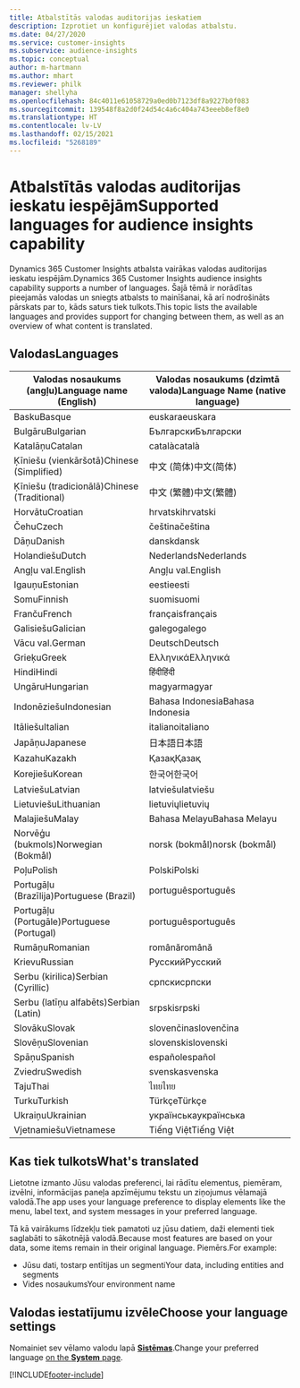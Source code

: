 ```yaml
---
title: Atbalstītās valodas auditorijas ieskatiem
description: Izprotiet un konfigurējiet valodas atbalstu.
ms.date: 04/27/2020
ms.service: customer-insights
ms.subservice: audience-insights
ms.topic: conceptual
author: m-hartmann
ms.author: mhart
ms.reviewer: philk
manager: shellyha
ms.openlocfilehash: 84c4011e61058729a0ed0b7123df8a9227b0f083
ms.sourcegitcommit: 139548f8a2d0f24d54c4a6c404a743eeeb8ef8e0
ms.translationtype: HT
ms.contentlocale: lv-LV
ms.lasthandoff: 02/15/2021
ms.locfileid: "5268189"
---
```

# <a name="supported-languages-for-audience-insights-capability"></a><span data-ttu-id="5fcb4-103">Atbalstītās valodas auditorijas ieskatu iespējām</span><span class="sxs-lookup"><span data-stu-id="5fcb4-103">Supported languages for audience insights capability</span></span>

<span data-ttu-id="5fcb4-104">Dynamics 365 Customer Insights atbalsta vairākas valodas auditorijas ieskatu iespējām.</span><span class="sxs-lookup"><span data-stu-id="5fcb4-104">Dynamics 365 Customer Insights audience insights capability supports a number of languages.</span></span> <span data-ttu-id="5fcb4-105">Šajā tēmā ir norādītas pieejamās valodas un sniegts atbalsts to mainīšanai, kā arī nodrošināts pārskats par to, kāds saturs tiek tulkots.</span><span class="sxs-lookup"><span data-stu-id="5fcb4-105">This topic lists the available languages and provides support for changing between them, as well as an overview of what content is translated.</span></span>

## <a name="languages"></a><span data-ttu-id="5fcb4-106">Valodas</span><span class="sxs-lookup"><span data-stu-id="5fcb4-106">Languages</span></span>

| <span data-ttu-id="5fcb4-107">Valodas nosaukums (angļu)</span><span class="sxs-lookup"><span data-stu-id="5fcb4-107">Language name (English)</span></span>|  <span data-ttu-id="5fcb4-108">Valodas nosaukums (dzimtā valoda)</span><span class="sxs-lookup"><span data-stu-id="5fcb4-108">Language Name (native language)</span></span> |
| ------------- | ------------- |
| <span data-ttu-id="5fcb4-109">Basku</span><span class="sxs-lookup"><span data-stu-id="5fcb4-109">Basque</span></span> | <span data-ttu-id="5fcb4-110">euskara</span><span class="sxs-lookup"><span data-stu-id="5fcb4-110">euskara</span></span> |
| <span data-ttu-id="5fcb4-111">Bulgāru</span><span class="sxs-lookup"><span data-stu-id="5fcb4-111">Bulgarian</span></span> | <span data-ttu-id="5fcb4-112">Български</span><span class="sxs-lookup"><span data-stu-id="5fcb4-112">Български</span></span> |
| <span data-ttu-id="5fcb4-113">Katalāņu</span><span class="sxs-lookup"><span data-stu-id="5fcb4-113">Catalan</span></span> | <span data-ttu-id="5fcb4-114">català</span><span class="sxs-lookup"><span data-stu-id="5fcb4-114">català</span></span> |
| <span data-ttu-id="5fcb4-115">Ķīniešu (vienkāršotā)</span><span class="sxs-lookup"><span data-stu-id="5fcb4-115">Chinese (Simplified)</span></span> | <span data-ttu-id="5fcb4-116">中文 (简体)</span><span class="sxs-lookup"><span data-stu-id="5fcb4-116">中文(简体)</span></span> |
| <span data-ttu-id="5fcb4-117">Ķīniešu (tradicionālā)</span><span class="sxs-lookup"><span data-stu-id="5fcb4-117">Chinese (Traditional)</span></span> | <span data-ttu-id="5fcb4-118">中文 (繁體)</span><span class="sxs-lookup"><span data-stu-id="5fcb4-118">中文(繁體)</span></span> |
| <span data-ttu-id="5fcb4-119">Horvātu</span><span class="sxs-lookup"><span data-stu-id="5fcb4-119">Croatian</span></span> | <span data-ttu-id="5fcb4-120">hrvatski</span><span class="sxs-lookup"><span data-stu-id="5fcb4-120">hrvatski</span></span> |
| <span data-ttu-id="5fcb4-121">Čehu</span><span class="sxs-lookup"><span data-stu-id="5fcb4-121">Czech</span></span> | <span data-ttu-id="5fcb4-122">čeština</span><span class="sxs-lookup"><span data-stu-id="5fcb4-122">čeština</span></span> |
| <span data-ttu-id="5fcb4-123">Dāņu</span><span class="sxs-lookup"><span data-stu-id="5fcb4-123">Danish</span></span> | <span data-ttu-id="5fcb4-124">dansk</span><span class="sxs-lookup"><span data-stu-id="5fcb4-124">dansk</span></span> |
| <span data-ttu-id="5fcb4-125">Holandiešu</span><span class="sxs-lookup"><span data-stu-id="5fcb4-125">Dutch</span></span> | <span data-ttu-id="5fcb4-126">Nederlands</span><span class="sxs-lookup"><span data-stu-id="5fcb4-126">Nederlands</span></span> |
| <span data-ttu-id="5fcb4-127">Angļu val.</span><span class="sxs-lookup"><span data-stu-id="5fcb4-127">English</span></span> | <span data-ttu-id="5fcb4-128">Angļu val.</span><span class="sxs-lookup"><span data-stu-id="5fcb4-128">English</span></span> |
| <span data-ttu-id="5fcb4-129">Igauņu</span><span class="sxs-lookup"><span data-stu-id="5fcb4-129">Estonian</span></span> | <span data-ttu-id="5fcb4-130">eesti</span><span class="sxs-lookup"><span data-stu-id="5fcb4-130">eesti</span></span> |
| <span data-ttu-id="5fcb4-131">Somu</span><span class="sxs-lookup"><span data-stu-id="5fcb4-131">Finnish</span></span> | <span data-ttu-id="5fcb4-132">suomi</span><span class="sxs-lookup"><span data-stu-id="5fcb4-132">suomi</span></span> |
| <span data-ttu-id="5fcb4-133">Franču</span><span class="sxs-lookup"><span data-stu-id="5fcb4-133">French</span></span> | <span data-ttu-id="5fcb4-134">français</span><span class="sxs-lookup"><span data-stu-id="5fcb4-134">français</span></span> |
| <span data-ttu-id="5fcb4-135">Galisiešu</span><span class="sxs-lookup"><span data-stu-id="5fcb4-135">Galician</span></span> | <span data-ttu-id="5fcb4-136">galego</span><span class="sxs-lookup"><span data-stu-id="5fcb4-136">galego</span></span> |
| <span data-ttu-id="5fcb4-137">Vācu val.</span><span class="sxs-lookup"><span data-stu-id="5fcb4-137">German</span></span> | <span data-ttu-id="5fcb4-138">Deutsch</span><span class="sxs-lookup"><span data-stu-id="5fcb4-138">Deutsch</span></span> |
| <span data-ttu-id="5fcb4-139">Grieķu</span><span class="sxs-lookup"><span data-stu-id="5fcb4-139">Greek</span></span> | <span data-ttu-id="5fcb4-140">Ελληνικά</span><span class="sxs-lookup"><span data-stu-id="5fcb4-140">Ελληνικά</span></span> |
| <span data-ttu-id="5fcb4-141">Hindi</span><span class="sxs-lookup"><span data-stu-id="5fcb4-141">Hindi</span></span> | <span data-ttu-id="5fcb4-142">हिंदी</span><span class="sxs-lookup"><span data-stu-id="5fcb4-142">हिंदी</span></span> |
| <span data-ttu-id="5fcb4-143">Ungāru</span><span class="sxs-lookup"><span data-stu-id="5fcb4-143">Hungarian</span></span> | <span data-ttu-id="5fcb4-144">magyar</span><span class="sxs-lookup"><span data-stu-id="5fcb4-144">magyar</span></span> |
| <span data-ttu-id="5fcb4-145">Indonēziešu</span><span class="sxs-lookup"><span data-stu-id="5fcb4-145">Indonesian</span></span> | <span data-ttu-id="5fcb4-146">Bahasa Indonesia</span><span class="sxs-lookup"><span data-stu-id="5fcb4-146">Bahasa Indonesia</span></span> |
| <span data-ttu-id="5fcb4-147">Itāliešu</span><span class="sxs-lookup"><span data-stu-id="5fcb4-147">Italian</span></span> | <span data-ttu-id="5fcb4-148">italiano</span><span class="sxs-lookup"><span data-stu-id="5fcb4-148">italiano</span></span> |
| <span data-ttu-id="5fcb4-149">Japāņu</span><span class="sxs-lookup"><span data-stu-id="5fcb4-149">Japanese</span></span> | <span data-ttu-id="5fcb4-150">日本語</span><span class="sxs-lookup"><span data-stu-id="5fcb4-150">日本語</span></span> |
| <span data-ttu-id="5fcb4-151">Kazahu</span><span class="sxs-lookup"><span data-stu-id="5fcb4-151">Kazakh</span></span> | <span data-ttu-id="5fcb4-152">Қазақ</span><span class="sxs-lookup"><span data-stu-id="5fcb4-152">Қазақ</span></span> |
| <span data-ttu-id="5fcb4-153">Korejiešu</span><span class="sxs-lookup"><span data-stu-id="5fcb4-153">Korean</span></span> | <span data-ttu-id="5fcb4-154">한국어</span><span class="sxs-lookup"><span data-stu-id="5fcb4-154">한국어</span></span> |
| <span data-ttu-id="5fcb4-155">Latviešu</span><span class="sxs-lookup"><span data-stu-id="5fcb4-155">Latvian</span></span> | <span data-ttu-id="5fcb4-156">latviešu</span><span class="sxs-lookup"><span data-stu-id="5fcb4-156">latviešu</span></span> |
| <span data-ttu-id="5fcb4-157">Lietuviešu</span><span class="sxs-lookup"><span data-stu-id="5fcb4-157">Lithuanian</span></span> | <span data-ttu-id="5fcb4-158">lietuvių</span><span class="sxs-lookup"><span data-stu-id="5fcb4-158">lietuvių</span></span> |
| <span data-ttu-id="5fcb4-159">Malajiešu</span><span class="sxs-lookup"><span data-stu-id="5fcb4-159">Malay</span></span> | <span data-ttu-id="5fcb4-160">Bahasa Melayu</span><span class="sxs-lookup"><span data-stu-id="5fcb4-160">Bahasa Melayu</span></span> |
| <span data-ttu-id="5fcb4-161">Norvēģu (bukmols)</span><span class="sxs-lookup"><span data-stu-id="5fcb4-161">Norwegian (Bokmål)</span></span> | <span data-ttu-id="5fcb4-162">norsk (bokmål)</span><span class="sxs-lookup"><span data-stu-id="5fcb4-162">norsk (bokmål)</span></span> |
| <span data-ttu-id="5fcb4-163">Poļu</span><span class="sxs-lookup"><span data-stu-id="5fcb4-163">Polish</span></span> | <span data-ttu-id="5fcb4-164">Polski</span><span class="sxs-lookup"><span data-stu-id="5fcb4-164">Polski</span></span> |
| <span data-ttu-id="5fcb4-165">Portugāļu (Brazīlija)</span><span class="sxs-lookup"><span data-stu-id="5fcb4-165">Portuguese (Brazil)</span></span> | <span data-ttu-id="5fcb4-166">português</span><span class="sxs-lookup"><span data-stu-id="5fcb4-166">português</span></span> |
| <span data-ttu-id="5fcb4-167">Portugāļu (Portugāle)</span><span class="sxs-lookup"><span data-stu-id="5fcb4-167">Portuguese (Portugal)</span></span> | <span data-ttu-id="5fcb4-168">português</span><span class="sxs-lookup"><span data-stu-id="5fcb4-168">português</span></span> |
| <span data-ttu-id="5fcb4-169">Rumāņu</span><span class="sxs-lookup"><span data-stu-id="5fcb4-169">Romanian</span></span> | <span data-ttu-id="5fcb4-170">română</span><span class="sxs-lookup"><span data-stu-id="5fcb4-170">română</span></span> |
| <span data-ttu-id="5fcb4-171">Krievu</span><span class="sxs-lookup"><span data-stu-id="5fcb4-171">Russian</span></span> | <span data-ttu-id="5fcb4-172">Русский</span><span class="sxs-lookup"><span data-stu-id="5fcb4-172">Русский</span></span> |
| <span data-ttu-id="5fcb4-173">Serbu (kirilica)</span><span class="sxs-lookup"><span data-stu-id="5fcb4-173">Serbian (Cyrillic)</span></span> | <span data-ttu-id="5fcb4-174">српски</span><span class="sxs-lookup"><span data-stu-id="5fcb4-174">српски</span></span> |
| <span data-ttu-id="5fcb4-175">Serbu (latīņu alfabēts)</span><span class="sxs-lookup"><span data-stu-id="5fcb4-175">Serbian (Latin)</span></span> | <span data-ttu-id="5fcb4-176">srpski</span><span class="sxs-lookup"><span data-stu-id="5fcb4-176">srpski</span></span> |
| <span data-ttu-id="5fcb4-177">Slovāku</span><span class="sxs-lookup"><span data-stu-id="5fcb4-177">Slovak</span></span> | <span data-ttu-id="5fcb4-178">slovenčina</span><span class="sxs-lookup"><span data-stu-id="5fcb4-178">slovenčina</span></span> |
| <span data-ttu-id="5fcb4-179">Slovēņu</span><span class="sxs-lookup"><span data-stu-id="5fcb4-179">Slovenian</span></span> | <span data-ttu-id="5fcb4-180">slovenski</span><span class="sxs-lookup"><span data-stu-id="5fcb4-180">slovenski</span></span> |
| <span data-ttu-id="5fcb4-181">Spāņu</span><span class="sxs-lookup"><span data-stu-id="5fcb4-181">Spanish</span></span> | <span data-ttu-id="5fcb4-182">español</span><span class="sxs-lookup"><span data-stu-id="5fcb4-182">español</span></span> |
| <span data-ttu-id="5fcb4-183">Zviedru</span><span class="sxs-lookup"><span data-stu-id="5fcb4-183">Swedish</span></span> | <span data-ttu-id="5fcb4-184">svenska</span><span class="sxs-lookup"><span data-stu-id="5fcb4-184">svenska</span></span> |
| <span data-ttu-id="5fcb4-185">Taju</span><span class="sxs-lookup"><span data-stu-id="5fcb4-185">Thai</span></span> | <span data-ttu-id="5fcb4-186">ไทย</span><span class="sxs-lookup"><span data-stu-id="5fcb4-186">ไทย</span></span> |
| <span data-ttu-id="5fcb4-187">Turku</span><span class="sxs-lookup"><span data-stu-id="5fcb4-187">Turkish</span></span> | <span data-ttu-id="5fcb4-188">Türkçe</span><span class="sxs-lookup"><span data-stu-id="5fcb4-188">Türkçe</span></span> |
| <span data-ttu-id="5fcb4-189">Ukraiņu</span><span class="sxs-lookup"><span data-stu-id="5fcb4-189">Ukrainian</span></span> | <span data-ttu-id="5fcb4-190">українська</span><span class="sxs-lookup"><span data-stu-id="5fcb4-190">українська</span></span> |
| <span data-ttu-id="5fcb4-191">Vjetnamiešu</span><span class="sxs-lookup"><span data-stu-id="5fcb4-191">Vietnamese</span></span> | <span data-ttu-id="5fcb4-192">Tiếng Việt</span><span class="sxs-lookup"><span data-stu-id="5fcb4-192">Tiếng Việt</span></span> |

## <a name="whats-translated"></a><span data-ttu-id="5fcb4-193">Kas tiek tulkots</span><span class="sxs-lookup"><span data-stu-id="5fcb4-193">What's translated</span></span>

<span data-ttu-id="5fcb4-194">Lietotne izmanto Jūsu valodas preferenci, lai rādītu elementus, piemēram, izvēlni, informācijas paneļa apzīmējumu tekstu un ziņojumus vēlamajā valodā.</span><span class="sxs-lookup"><span data-stu-id="5fcb4-194">The app uses your language preference to display elements like the menu, label text, and system messages in your preferred language.</span></span>

<span data-ttu-id="5fcb4-195">Tā kā vairākums līdzekļu tiek pamatoti uz jūsu datiem, daži elementi tiek saglabāti to sākotnējā valodā.</span><span class="sxs-lookup"><span data-stu-id="5fcb4-195">Because most features are based on your data, some items remain in their original language.</span></span> <span data-ttu-id="5fcb4-196">Piemērs.</span><span class="sxs-lookup"><span data-stu-id="5fcb4-196">For example:</span></span>

- <span data-ttu-id="5fcb4-197">Jūsu dati, tostarp entītijas un segmenti</span><span class="sxs-lookup"><span data-stu-id="5fcb4-197">Your data, including entities and segments</span></span>
- <span data-ttu-id="5fcb4-198">Vides nosaukums</span><span class="sxs-lookup"><span data-stu-id="5fcb4-198">Your environment name</span></span>

## <a name="choose-your-language-settings"></a><span data-ttu-id="5fcb4-199">Valodas iestatījumu izvēle</span><span class="sxs-lookup"><span data-stu-id="5fcb4-199">Choose your language settings</span></span>  

<span data-ttu-id="5fcb4-200">Nomainiet sev vēlamo valodu lapā [**Sistēmas**](system.md).</span><span class="sxs-lookup"><span data-stu-id="5fcb4-200">Change your preferred language [on the **System** page](system.md).</span></span>


[!INCLUDE[footer-include](../includes/footer-banner.md)]